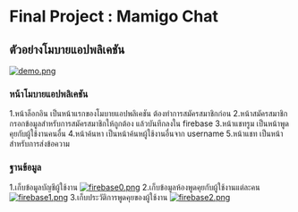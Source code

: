 # Final Project : Mamigo Chat
## ตัวอย่างโมบายแอปพลิเคชัน
[![demo.png](https://i.postimg.cc/5yfGdSDL/demo.png)](https://postimg.cc/Q9nSc18d)
### หน้าโมบายแอปพลิเคชัน
1.หน้าล็อกอิน เป็นหน้าแรกของโมบายแอปพลิเคชัน ต้องทำการสมัครสมาชิกก่อน 
2.หน้าสมัครสมาชิก กรอกข้อมูลสำหรับการสมัครสมาชิกให้ถูกต้อง แล้วบันทึกลงใน firebase 
3.หน้าแชทรูม เป็นหน้าพูดคุยกับผู้ใช้งานคนอื่น 
4.หน้าค้นหา เป็นหน้าค้นหผู้ใช้งานอื่นจาก username 
5.หน้าแชท เป็นหน้าสำหรับการส่งข้อความ 
### ฐานข้อมูล 
1.เก็บข้อมูลบัญชีผู้ใช้งาน
[![firebase0.png](https://i.postimg.cc/TYYStQVX/firebase0.png)](https://postimg.cc/LhwNXtQy)
2.เก็บข้อมูลห้องพูดคุยกับผู้ใช้งานแต่ละคน
[![firebase1.png](https://i.postimg.cc/V6WGRb56/firebase1.png)](https://postimg.cc/jwC4q2H0)
3.เก็บประวัติการพูดคุยของผู้ใช้งาน
[![firebase2.png](https://i.postimg.cc/dt1H23Fs/firebase2.png)](https://postimg.cc/c6pBZs62)


